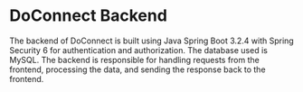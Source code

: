 # DoConnect Backend

The backend of DoConnect is built using Java Spring Boot 3.2.4 with Spring Security 6 for authentication and authorization. 
The database used is MySQL. The backend is responsible for handling requests from the frontend, processing the data, and sending the response back to the frontend.

